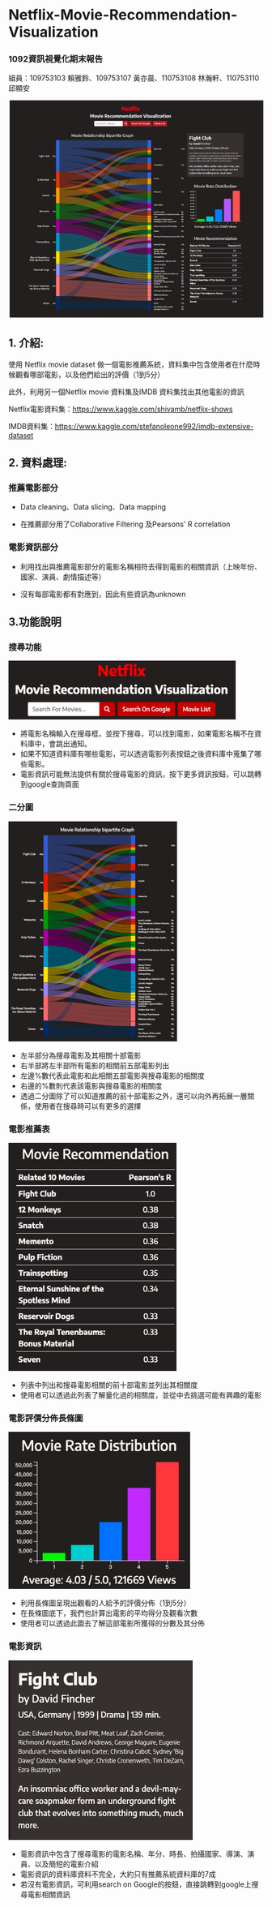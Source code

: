 # Netflix-Movie-Recommendation-Visualization
### 1092資訊視覺化期末報告

組員：109753103 賴雅鈴、109753107 黃亦晨、110753108 林瀚軒、110753110 邱顯安


![image](https://github.com/ych1997/Netflix-Movie-Recommendation-Visualization/blob/main/image/圖片8.png)

## 1. 介紹:

使用 Netflix movie dataset 做一個電影推薦系統，資料集中包含使用者在什麼時候觀看哪部電影，以及他們給出的評價（1到5分）

此外，利用另一個Netflix movie 資料集及IMDB 資料集找出其他電影的資訊

Netflix電影資料集：https://www.kaggle.com/shivamb/netflix-shows 

IMDB資料集：https://www.kaggle.com/stefanoleone992/imdb-extensive-dataset 

## 2. 資料處理:

### 推薦電影部分

* Data cleaning、Data slicing、Data mapping

* 在推薦部分用了Collaborative Filtering 及Pearsons' R correlation

### 電影資訊部分

* 利用找出與推薦電影部分的電影名稱相符去得到電影的相關資訊（上映年份、國家、演員、劇情描述等）

* 沒有每部電影都有對應到，因此有些資訊為unknown 

## 3.功能說明

### 搜尋功能
![image](https://github.com/ych1997/Netflix-Movie-Recommendation-Visualization/blob/main/image/圖片1.png)
* 將電影名稱輸入在搜尋框，並按下搜尋，可以找到電影，如果電影名稱不在資料庫中，會跳出通知。
* 如果不知道資料庫有哪些電影，可以透過電影列表按鈕之後資料庫中蒐集了哪些電影。
* 電影資訊可能無法提供有關於搜尋電影的資訊，按下更多資訊按鈕，可以跳轉到google查詢頁面

### 二分圖
![image](https://github.com/ych1997/Netflix-Movie-Recommendation-Visualization/blob/main/image/圖片2.png)
* 左半部分為搜尋電影及其相關十部電影
* 右半部將左半部所有電影的相關前五部電影列出
* 左邊%數代表此電影和此相關五部電影與搜尋電影的相關度
* 右邊的%數則代表該電影與搜尋電影的相關度
* 透過二分圖除了可以知道推薦的前十部電影之外，還可以向外再拓展一層關係，使用者在搜尋時可以有更多的選擇

### 電影推薦表
![image](https://github.com/ych1997/Netflix-Movie-Recommendation-Visualization/blob/main/image/圖片3.png)
* 列表中列出和搜尋電影相關的前十部電影並列出其相關度
* 使用者可以透過此列表了解量化過的相關度，並從中去挑選可能有興趣的電影

### 電影評價分佈長條圖
![image](https://github.com/ych1997/Netflix-Movie-Recommendation-Visualization/blob/main/image/圖片4.png)
* 利用長條圖呈現出觀看的人給予的評價分佈（1到5分）
* 在長條圖底下，我們也計算出電影的平均得分及觀看次數
* 使用者可以透過此圖去了解這部電影所獲得的分數及其分佈

### 電影資訊
![image](https://github.com/ych1997/Netflix-Movie-Recommendation-Visualization/blob/main/image/圖片5.png)
* 電影資訊中包含了搜尋電影的電影名稱、年分、時長、拍攝國家、導演、演員、以及簡短的電影介紹
* 電影資訊的資料庫資料不完全，大約只有推薦系統資料庫的7成
* 若沒有電影資訊，可利用search on Google的按鈕，直接跳轉到google上搜尋電影相關資訊



